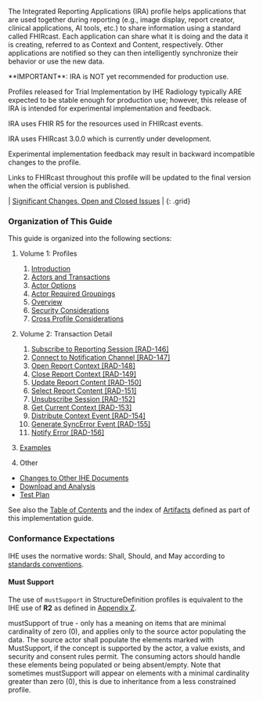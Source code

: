 
The Integrated Reporting Applications (IRA) profile helps applications that are used together during reporting (e.g., image display, report creator, clinical applications, AI tools, etc.) to share information using a standard called FHIRcast. Each application can share what it is doing and the data it is creating, referred to as Context and Content, respectively. Other applications are notified so they can then intelligently synchronize their behavior or use the new data.

<div markdown="1" class="stu-note">
**IMPORTANT**: IRA is NOT yet recommended for production use.

Profiles released for Trial Implementation by IHE Radiology typically ARE expected to be stable enough for production use; however, this release of IRA is intended for experimental implementation and feedback.

IRA uses FHIR R5 for the resources used in FHIRcast events.

IRA uses FHIRcast 3.0.0 which is currently under development.

Experimental implementation feedback may result in backward incompatible changes to the profile.

Links to FHIRcast throughout this profile will be updated to the final version when the official version is published.

| [Significant Changes, Open and Closed Issues](issues.html) |
{: .grid}

</div>

### Organization of This Guide
This guide is organized into the following sections:

1. Volume 1: Profiles
   1. [Introduction](volume-1.html)
   1. [Actors and Transactions](volume-1.html#1531-ira-actors-transactions-and-content-modules)
   1. [Actor Options](volume-1.html#1532-ira-actor-options)
   1. [Actor Required Groupings](volume-1.html#1533-ira-required-actor-groupings)
   1. [Overview](volume-1.html#1534-ira-overview)
   1. [Security Considerations](volume-1.html#1535-ira-security-considerations)
   1. [Cross Profile Considerations](volume-1.html#1536-ira-cross-profile-considerations)

2. Volume 2: Transaction Detail
   1. [Subscribe to Reporting Session [RAD-146]](rad-146.html)
   1. [Connect to Notification Channel [RAD-147]](rad-147.html)
   1. [Open Report Context [RAD-148]](rad-148.html)
   1. [Close Report Context [RAD-149]](rad-149.html)
   1. [Update Report Content [RAD-150]](rad-150.html)
   1. [Select Report Content [RAD-151]](rad-151.html)
   1. [Unsubscribe Session [RAD-152]](rad-152.html)
   1. [Get Current Context [RAD-153]](rad-153.html)
   1. [Distribute Context Event [RAD-154]](rad-154.html)
   1. [Generate SyncError Event [RAD-155]](rad-155.html)
   1. [Notify Error [RAD-156]](rad-156.html)

3. [Examples](example.html)

4. Other
  - [Changes to Other IHE Documents](other.html)
  - [Download and Analysis](download.html)
  - [Test Plan](testplan.html)

See also the [Table of Contents](toc.html) and the index of [Artifacts](artifacts.html) defined as part of this implementation guide.

### Conformance Expectations

IHE uses the normative words: Shall, Should, and May according to [standards conventions](https://profiles.ihe.net/GeneralIntro/ch-E.html).

#### Must Support

The use of ```mustSupport``` in StructureDefinition profiles is equivalent to the IHE use of **R2** as defined in [Appendix Z](https://profiles.ihe.net/ITI/TF/Volume2/ch-Z.html#z.10-profiling-conventions-for-constraints-on-fhir).

mustSupport of true - only has a meaning on items that are minimal cardinality of zero (0), and applies only to the source actor populating the data. The source actor shall populate the elements marked with MustSupport, if the concept is supported by the actor, a value exists, and security and consent rules permit. 
The consuming actors should handle these elements being populated or being absent/empty. 
Note that sometimes mustSupport will appear on elements with a minimal cardinality greater than zero (0), this is due to inheritance from a less constrained profile.

